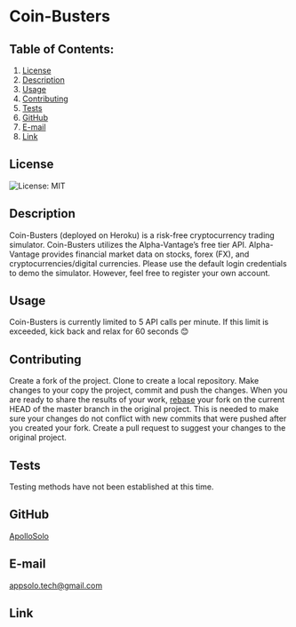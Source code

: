 # Coin-Busters
## Table of Contents:
  1. [License](#license) 
  2. [Description](#description) 
  4. [Usage](#usage)  
  5. [Contributing](#contributing)
  6. [Tests](#tests)
  7. [GitHub](#gitHub)
  8. [E-mail](#e-mail)
  9. [Link](#link)
## License
![License: MIT](https://img.shields.io/badge/License-MIT-yellow.svg)
## Description
Coin-Busters (deployed on Heroku) is a risk-free cryptocurrency trading simulator. Coin-Busters utilizes the Alpha-Vantage’s free tier API. Alpha-Vantage provides financial market data on stocks, forex (FX), and cryptocurrencies/digital currencies. Please use the default login credentials to demo the simulator. However, feel free to register your own account.   
## Usage
Coin-Busters is currently limited to 5 API calls per minute. If this limit is exceeded, kick back and relax for 60 seconds 😊 
## Contributing
Create a fork of the project. Clone to create a local repository. Make changes to your copy the project, commit and push the changes. When you are ready to share the results of your work, [rebase](https://www.jetbrains.com/help/ruby/contribute-to-projects.html?source=google&medium=cpc&campaign=10116875233&gclid=CjwKCAjwoduRBhA4EiwACL5RPwRCscIRY-jH-olu0ltpGsBNk4a8XTZqANyML6Ff8yHeTCtiOt1hqRoCP5YQAvD_BwE#rebase-fork) your fork on the current HEAD of the master branch in the original project. This is needed to make sure your changes do not conflict with new commits that were pushed after you created your fork. Create a pull request to suggest your changes to the original project.
## Tests
Testing methods have not been established at this time. 
## GitHub
[ApolloSolo](https://github.com/ApolloSolo)
## E-mail
appsolo.tech@gmail.com
## Link
